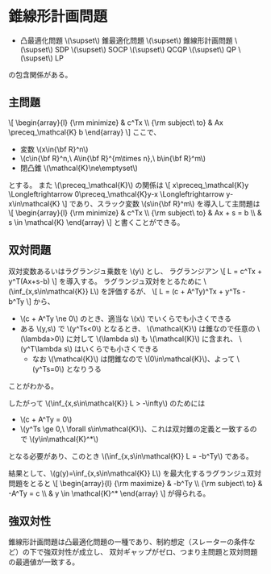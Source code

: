 # 錐線形計画問題

* 凸最適化問題 \\(\supset\\) 錐最適化問題 \\(\supset\\) 錐線形計画問題 \\(\supset\\)
  SDP \\(\supset\\) SOCP \\(\supset\\) QCQP \\(\supset\\) QP \\(\supset\\) LP

の包含関係がある。

## 主問題

\\[
    \begin{array}{l}
    {\rm minimize} & c^Tx \\\\
    {\rm subject\ to} & Ax \preceq_\mathcal{K} b
    \end{array}
\\]
ここで、
* 変数 \\(x\in{\bf R}^n\\)
* \\(c\in{\bf R}^n,\ A\in{\bf R}^{m\times n},\ b\in{\bf R}^m\\)
* 閉凸錐 \\(\mathcal{K}\ne\emptyset\\)

とする。
また \\(\preceq_\mathcal{K}\\) の関係は
\\[
    x\preceq_\mathcal{K}y \Longleftrightarrow
    0\preceq_\mathcal{K}y-x \Longleftrightarrow
    y-x\in\mathcal{K}
\\]
であり、スラック変数 \\(s\in{\bf R}^m\\) を導入して主問題は
\\[
    \begin{array}{l}
    {\rm minimize} & c^Tx \\\\
    {\rm subject\ to} & Ax + s = b \\\\
    & s \in \mathcal{K}
    \end{array}
\\]
と書くことができる。

## 双対問題

双対変数あるいはラグランジュ乗数を \\(y\\) とし、
ラグランジアン
\\[
    L = c^Tx + y^T(Ax+s-b)
\\]
を導入する。
ラグランジュ双対をとるために \\(\inf_{x,s\in\mathcal{K}} L\\) を評価するが、
\\[
    L = (c + A^Ty)^Tx + y^Ts - b^Ty
\\]
から、
* \\(c + A^Ty \ne 0\\) のとき、適当な \\(x\\) でいくらでも小さくできる
* ある \\(y,s\\) で \\(y^Ts<0\\) となるとき、
  \\(\mathcal{K}\\) は錐なので任意の \\(\lambda>0\\) に対して \\(\lambda s\\) も \\(\mathcal{K}\\) に含まれ、
  \\(y^T\lambda s\\) はいくらでも小さくできる
  * なお \\(\mathcal{K}\\) は閉錐なので \\(0\in\mathcal{K}\\)、よって \\(y^Ts=0\\) となりうる

ことがわかる。

したがって \\(\inf_{x,s\in\mathcal{K}} L > -\infty\\) のためには
* \\(c + A^Ty = 0\\)
* \\(y^Ts \ge 0,\ \forall s\in\mathcal{K}\\)、これは双対錐の定義と一致するので \\(y\in\mathcal{K}^*\\)

となる必要があり、このとき \\(\inf_{x,s\in\mathcal{K}} L = -b^Ty\\) である。

結果として、\\(g(y)=\inf_{x,s\in\mathcal{K}} L\\) を最大化するラグランジュ双対問題をとると
\\[
    \begin{array}{l}
    {\rm maximize} & -b^Ty \\\\
    {\rm subject\ to} & -A^Ty = c \\\\
    & y \in \mathcal{K}^*
    \end{array}
\\]
が得られる。

## 強双対性

錐線形計画問題は凸最適化問題の一種であり、制約想定（スレーターの条件など）の下で強双対性が成立し、
双対ギャップがゼロ、つまり主問題と双対問題の最適値が一致する。
